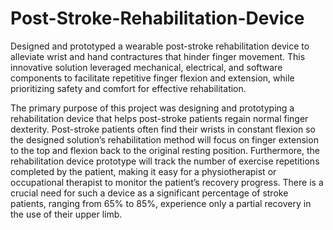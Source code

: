 # Post-Stroke-Rehabilitation-Device
Designed and prototyped a wearable post-stroke rehabilitation device to alleviate wrist and hand contractures that hinder finger movement. This innovative solution leveraged mechanical, electrical, and software components to facilitate repetitive finger flexion and extension, while prioritizing safety and comfort for effective rehabilitation.

The primary purpose of this project was designing and prototyping a rehabilitation device that helps post-stroke patients regain normal finger dexterity. Post-stroke patients often find their wrists in constant flexion so the designed solution’s rehabilitation method will focus on finger extension to the top and flexion back to the original resting position. Furthermore, the rehabilitation device prototype will track the number of exercise repetitions completed by the patient, making it easy for a physiotherapist or occupational therapist to monitor the patient’s recovery progress. There is a crucial need for such a device as a significant percentage of stroke patients, ranging from 65% to 85%, experience only a partial recovery in the use of their upper limb. 
